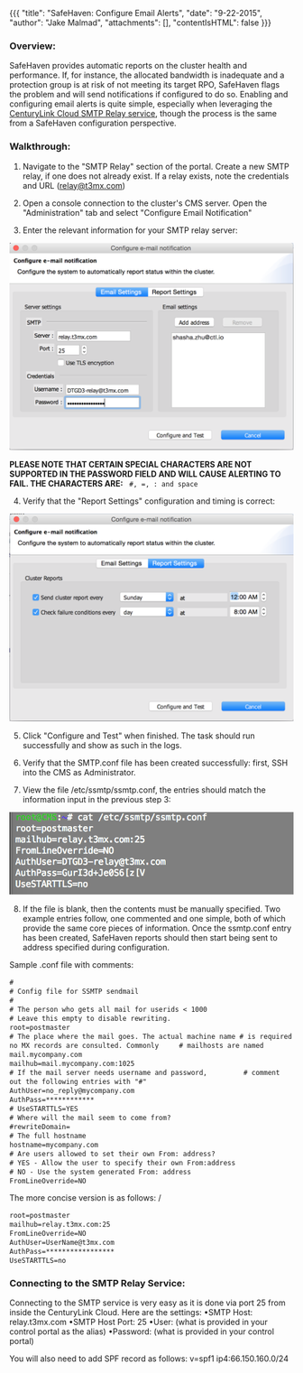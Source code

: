 {{{
  "title": "SafeHaven: Configure Email Alerts",
  "date": "9-22-2015",
  "author": "Jake Malmad",
  "attachments": [],
  "contentIsHTML": false
}}}

### Overview:

SafeHaven provides automatic reports on the cluster health and performance. If, for instance, the allocated bandwidth is inadequate and a protection group is at risk of not meeting its target RPO, SafeHaven flags the problem and will send notifications if configured to do so. Enabling and configuring email alerts is quite simple, especially when leveraging the [CenturyLink Cloud SMTP Relay service](../Mail/smtp-relay-services-simple.md), though the process is the same from a SafeHaven configuration perspective.

### Walkthrough:

1. Navigate to the "SMTP Relay" section of the portal. Create a new SMTP relay, if one does not already exist. If a relay exists, note the credentials and URL (relay@t3mx.com)

2. Open a console connection to the cluster's CMS server. Open the "Administration" tab and select "Configure Email Notification"

3. Enter the relevant information for your SMTP relay server:

 ![SafeHavenEmail](../images/safehaven-configure-email-alerts.PNG)

**PLEASE NOTE THAT CERTAIN SPECIAL CHARACTERS ARE NOT SUPPORTED IN THE PASSWORD FIELD AND WILL CAUSE ALERTING TO FAIL. THE CHARACTERS ARE:** ``` #, =, : and space```

4. Verify that the "Report Settings" configuration and timing is correct:

 ![SafeHavenEmail1](../images/safehaven-configure-email-alerts-01.PNG)

5. Click "Configure and Test" when finished. The task should run successfully and show as such in the logs.

6. Verify that the SMTP.conf file has been created successfully: first, SSH into the CMS as Administrator.

7. View the file /etc/ssmtp/ssmtp.conf, the entries should match the information input in the previous step 3:

 ![SMTPconf](../images/safehaven-configure-email-alerts-02.PNG)

8. If the file is blank, then the contents must be manually specified. Two example entries follow, one commented and one simple, both of which provide the same core pieces of information. Once the ssmtp.conf entry has been created, SafeHaven reports should then start being sent to address specified during configuration.

Sample .conf file with comments:

```
#
# Config file for SSMTP sendmail
#
# The person who gets all mail for userids < 1000
# Leave this empty to disable rewriting.
root=postmaster
# The place where the mail goes. The actual machine name # is required no MX records are consulted. Commonly     # mailhosts are named mail.mycompany.com
mailhub=mail.mycompany.com:1025
# If the mail server needs username and password,         # comment out the following entries with "#"
AuthUser=no_reply@mycompany.com
AuthPass=************
# UseSTARTTLS=YES
# Where will the mail seem to come from?
#rewriteDomain=
# The full hostname
hostname=mycompany.com
# Are users allowed to set their own From: address?
# YES - Allow the user to specify their own From:address
# NO - Use the system generated From: address
FromLineOverride=NO
```

The more concise version is as follows:
/
```
root=postmaster
mailhub=relay.t3mx.com:25
FromLineOverride=NO
AuthUser=UserName@t3mx.com
AuthPass=*****************
UseSTARTTLS=no
```

### Connecting to the SMTP Relay Service:

Connecting to the SMTP service is very easy as it is done via port 25 from inside the CenturyLink Cloud. Here are the settings:
•SMTP Host: relay.t3mx.com
•SMTP Host Port: 25
•User: (what is provided in your control portal as the alias)
•Password: (what is provided in your control portal)

You will also need to add SPF record as follows: v=spf1 ip4:66.150.160.0/24

